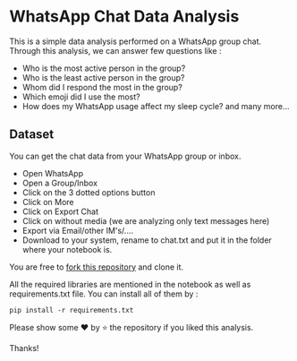 # WhatsApp Chat Data Analysis

This is a simple data analysis performed on a WhatsApp group chat. Through this analysis, we can answer few questions like :
* Who is the most active person in the group?
* Who is the least active person in the group?
* Whom did I respond the most in the group?
* Which emoji did I use the most?
* How does my WhatsApp usage affect my sleep cycle?
and many more...

## Dataset

You can get the chat data from your WhatsApp group or inbox.
* Open WhatsApp
* Open a Group/Inbox
* Click on the 3 dotted options button
* Click on More
* Click on Export Chat
* Click on without media (we are analyzing only text messages here)
* Export via Email/other IM's/....
* Download to your system, rename to chat.txt and put it in the folder where your notebook is.


 You are free to [fork this repository](https://github.com/ashutoshkrris/WhatsApp-Chat-Data-Analysis/fork) and clone it.

All the required libraries are mentioned in the notebook as well as requirements.txt file.
You can install all of them by :

`pip install -r requirements.txt`

Please show some ❤ by ⭐ the repository if you liked this analysis.

Thanks!